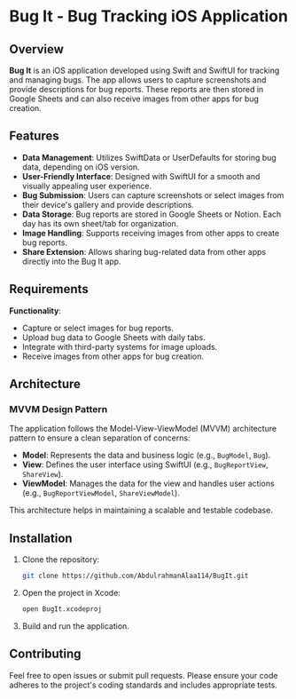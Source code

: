 # Bug It - Bug Tracking iOS Application

## Overview

**Bug It** is an iOS application developed using Swift and SwiftUI for tracking and managing bugs. The app allows users to capture screenshots and provide descriptions for bug reports. These reports are then stored in Google Sheets and can also receive images from other apps for bug creation.

## Features

- **Data Management**: Utilizes SwiftData or UserDefaults for storing bug data, depending on iOS version.
- **User-Friendly Interface**: Designed with SwiftUI for a smooth and visually appealing user experience.
- **Bug Submission**: Users can capture screenshots or select images from their device's gallery and provide descriptions.
- **Data Storage**: Bug reports are stored in Google Sheets or Notion. Each day has its own sheet/tab for organization.
- **Image Handling**: Supports receiving images from other apps to create bug reports.
- **Share Extension**: Allows sharing bug-related data from other apps directly into the Bug It app.

## Requirements

**Functionality**:
   - Capture or select images for bug reports.
   - Upload bug data to Google Sheets with daily tabs.
   - Integrate with third-party systems for image uploads.
   - Receive images from other apps for bug creation.


## Architecture

### MVVM Design Pattern

The application follows the Model-View-ViewModel (MVVM) architecture pattern to ensure a clean separation of concerns:

- **Model**: Represents the data and business logic (e.g., `BugModel`, `Bug`).
- **View**: Defines the user interface using SwiftUI (e.g., `BugReportView`, `ShareView`).
- **ViewModel**: Manages the data for the view and handles user actions (e.g., `BugReportViewModel`, `ShareViewModel`).

This architecture helps in maintaining a scalable and testable codebase.


## Installation

1. Clone the repository:
    ```bash
    git clone https://github.com/AbdulrahmanAlaa114/BugIt.git
    ```
2. Open the project in Xcode:
    ```bash
    open BugIt.xcodeproj
    ```
3. Build and run the application.

## Contributing

Feel free to open issues or submit pull requests. Please ensure your code adheres to the project's coding standards and includes appropriate tests.
